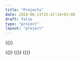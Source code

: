 ```yaml
---
title: "Projects"
date: 2024-06-11T15:47:54+02:00
draft: false
type: "project"
layout: "project"
---
```


{{<divider>}}

<div class="projects-wrapper">
        {{<project title="This website" link="/" summary="A portfolio of sorts. And a way for me to learn web development." state="1">}}
        {{<project title="2P" link="/404" summary="A (probably not so secure) Password manager written with JavaFX & Python" state="4">}}  
        {{<project title="black" link="/404" summary="A simplistic website theme derived from a (to me) forgotten website" state="2">}}
</div>
